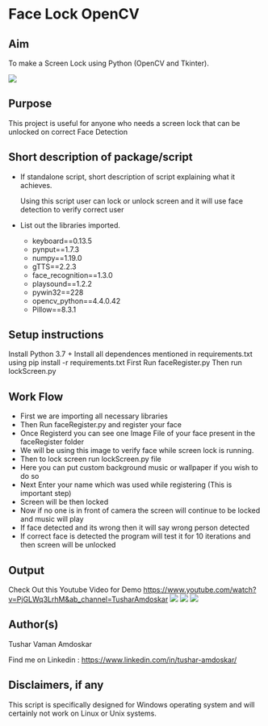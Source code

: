 # Face Lock OpenCV

## Aim 

To make a Screen Lock using Python (OpenCV and Tkinter).

![](https://github.com/TusharAMD/Awesome_Python_Scripts/blob/main/GUIScripts/Face_Lock_OpenCV/Images/ImagesForReadme/Head.png)


## Purpose

This project is useful for anyone who needs a screen lock that can be unlocked on correct Face Detection

## Short description of package/script

- If standalone script, short description of script explaining what it achieves.
  
  Using this script user can lock or unlock screen and it will use face detection to verify correct user

- List out the libraries imported.
    - keyboard==0.13.5
    - pynput==1.7.3
    - numpy==1.19.0
    - gTTS==2.2.3
    - face_recognition==1.3.0
    - playsound==1.2.2
    - pywin32==228
    - opencv_python==4.4.0.42
    - Pillow==8.3.1


## Setup instructions

Install Python 3.7 +
Install all dependences mentioned in requirements.txt using pip install -r requirements.txt
First Run faceRegister.py
Then run lockScreen.py


## Work Flow

- First we are importing all necessary libraries
- Then Run faceRegister.py and register your face
- Once Registerd you can see one Image File of your face present in the faceRegister folder
- We will be using this image to verify face while screen lock is running.
- Then to lock screen run lockScreen.py file
- Here you can put custom background music or wallpaper if you wish to do so
- Next Enter your name which was used while registering (This is important step)
- Screen will be then locked
- Now if no one is in front of camera the screen will continue to be locked and music will play
- If face detected and its wrong then it will say wrong person detected
- If correct face is detected the program will test it for 10 iterations and then screen will be unlocked

## Output

Check Out this Youtube Video for Demo https://www.youtube.com/watch?v=PjGLWq3LrhM&ab_channel=TusharAmdoskar
![](https://github.com/TusharAMD/Awesome_Python_Scripts/blob/main/GUIScripts/Face_Lock_OpenCV/Images/ImagesForReadme/Img1.png)
![](https://github.com/TusharAMD/Awesome_Python_Scripts/blob/main/GUIScripts/Face_Lock_OpenCV/Images/ImagesForReadme/Img2.png)
![](https://github.com/TusharAMD/Awesome_Python_Scripts/blob/main/GUIScripts/Face_Lock_OpenCV/Images/ImagesForReadme/Img3.png)

## Author(s)

Tushar Vaman Amdoskar

Find me on Linkedin : https://www.linkedin.com/in/tushar-amdoskar/

## Disclaimers, if any

This script is specifically designed for Windows operating system and will certainly not work on Linux or Unix systems. 
